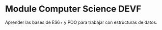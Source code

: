 # Module Computer Science DEVF

Aprender las bases de ES6+ y POO para trabajar con estructuras de datos.

